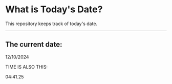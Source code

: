 # What is Today's Date?
This repository keeps track of today's date.
* * *
 
## The current date:  
 12/10/2024 
  
  
 TIME IS ALSO THIS: 
  
 04:41.25 
  
  
